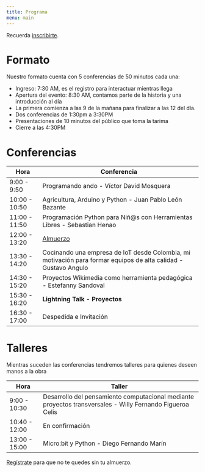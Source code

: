 ```yaml
---
title: Programa
menu: main
---
```


Recuerda [inscribirte](https://edupytickets.slec.net/).

# Formato
Nuestro formato cuenta con 5 conferencias de 50 minutos cada una:
 * Ingreso: 7:30 AM, es el registro para interactuar mientras llega
 * Apertura del evento: 8:30 AM, contamos parte de la historia y una introducción al día
 * La primera comienza a las 9 de la mañana para finalizar a las 12 del día.
 * Dos conferencias de 1:30pm a 3:30PM
 * Presentaciones de 10 minutos del público que toma la tarima
 * Cierre a las 4:30PM

# Conferencias
| Hora      | Conferencia |
| ----------- | ----------- |
| 9:00 - 9:50      | Programando ando - Víctor David Mosquera    |
| 10:00 - 10:50   | Agricultura, Arduino y Python - Juan Pablo León Bazante        |
| 11:00 - 11:50   | Programación Python para Niñ@s con Herramientas Libres - Sebastian Henao |
| 12:00 - 13:20   | [Almuerzo](https://edupytickets.slec.net/) |
| 13:30 - 14:20 | Cocinando una empresa de IoT desde Colombia, mi motivación para formar equipos de alta calidad - Gustavo Angulo |
| 14:30 - 15:20 | Proyectos Wikimedia como herramienta pedagógica - Estefanny Sandoval |
| 15:30 - 16:20 | **Lightning Talk - Proyectos** |
| 16:30 - 17:00 | Despedida e Invitación |

# Talleres

Mientras suceden las conferencias tendremos talleres para quienes deseen manos a la obra

| Hora      | Taller |
| ----------- | ----------- |
| 9:00 - 10:30      | Desarrollo del pensamiento computacional mediante proyectos transversales - Willy Fernando Figueroa Celis    |
| 10:40 - 12:00 | En confirmación |
| 13:00 - 15:00 | Micro:bit y Python - Diego Fernando Marín |

[Regístrate](https://edupytickets.slec.net/) para que no te quedes sin tu almuerzo.